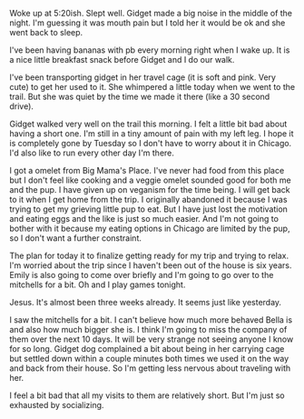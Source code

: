 Woke up at 5:20ish. Slept well. Gidget made a big noise in the middle of the night. I'm guessing it was mouth pain but I told her it would be ok and she went back to sleep.

I've been having bananas with pb every morning right when I wake up. It is a nice little breakfast snack before Gidget and I do our walk.

I've been transporting gidget in her travel cage (it is soft and pink. Very cute) to get her used to it. She whimpered a little today when we went to the trail. But she was quiet by the time we made it there (like a 30 second drive). 

Gidget walked very well on the trail this morning. I felt a little bit bad about having a short one. I'm still in a tiny amount of pain with my left leg. I hope it is completely gone by Tuesday so I don't have to worry about it in Chicago. I'd also like to run every other day I'm there. 

I got a omelet from Big Mama's Place. I've never had food from this place but I don't feel like cooking and a veggie omelet sounded good for both me and the pup. I have given up on veganism for the time being. I will get back to it when I get home from the trip. I originally abandoned it because I was trying to get my grieving little pup to eat. But I have just lost the motivation and eating eggs and the like is just so much easier. And I'm not going to bother with it because my eating options in Chicago are limited by the pup, so I don't want a further constraint. 

The plan for today it to finalize getting ready for my trip and trying to relax. I'm worried about the trip since I haven't been out of the house is six years. Emily is also going to come over briefly and I'm going to go over to the mitchells for a bit. Oh and I play games tonight.

Jesus. It's almost been three weeks already. It seems just like yesterday.

I saw the mitchells for a bit. I can't believe how much more behaved Bella is and also how much bigger she is. I think I'm going to miss the company of them over the next 10 days. It will be very strange not seeing anyone I know for so long. Gidget dog complained a bit about being in her carrying cage but settled down within a couple minutes both times we used it on the way and back from their house. So I'm getting less nervous about traveling with her. 

I feel a bit bad that all my visits to them are relatively short. But I'm just so exhausted by socializing. 